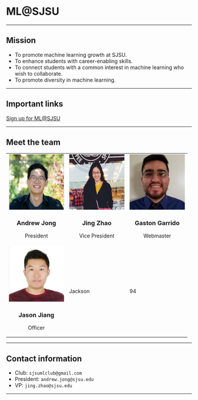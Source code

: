 # ML@SJSU

---

## Mission 

 * To promote machine learning growth at SJSU.  
 * To enhance students with career-enabling skills.  
 * To connect students with a common interest in machine learning who wish to collaborate.  
 * To promote diversity in machine learning.  
 
---

## Important links

[Sign up for ML@SJSU](https://docs.google.com/forms/d/e/1FAIpQLSePkD5O-81AGgtwxGZSegI2_rq0Ic5o7R9KgyOplnd-yCxa9Q/viewform)

---

## Meet the team

<table>
  <tr>
    <td><img src="slack/AndrewJong.JPG" width="150" height="150" /> <br> <h3 align="center">Andrew Jong</h3> <p align="center">President</p></td>
    <td><img src="slack/JingZhao.JPG" width="150" height="150" /> <br> <h3 align="center">Jing Zhao</h3> <p align="center">Vice President</p></td>
    <td><img src="slack/GastonGarrido1.jpg" width="150" height="150" /> <br> <h3 align="center">Gaston Garrido </h3> <p align="center"> Webmaster </p></td>
  </tr>
  <tr>
    <td><img src="slack/JasonJiang.JPG" width="150" height="150" /> <br> <h3 align="center">Jason Jiang </h3> <p align="center"> Officer </p></td>
    <td>Jackson</td>
    <td>94</td>
  </tr>
</table>    



  
---

## Contact information

* Club: 		    `sjsumlclub@gmail.com`
* President:    `andrew.jong@sjsu.edu`
* VP: 				`jing.zhao@sjsu.edu`

---
